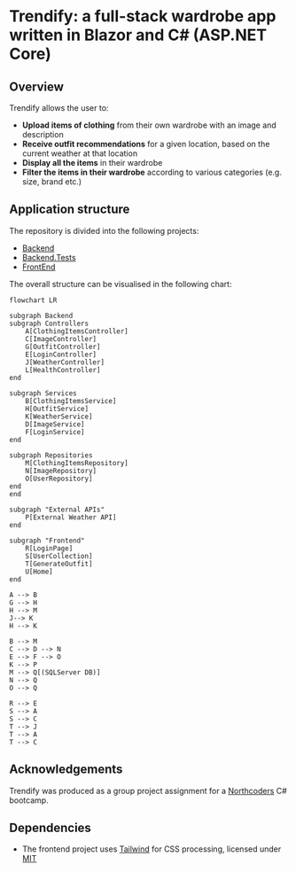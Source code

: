 # Trendify: a full-stack wardrobe app written in Blazor and C# (ASP.NET Core)

## Overview

Trendify allows the user to:
- **Upload items of clothing** from their own wardrobe with an image and description
- **Receive outfit recommendations** for a given location, based on the current weather at that location
- **Display all the items** in their wardrobe
- **Filter the items in their wardrobe** according to various categories (e.g. size, brand etc.)

## Application structure

The repository is divided into the following projects:
- [Backend](tree/main/WardrobeWebApp/Backend) 
- [Backend.Tests](tree/main/WardrobeWebApp/Backend.Tests)
- [FrontEnd](tree/main/WardrobeWebApp/FrontEnd/FrontEnd)

The overall structure can be visualised in the following chart:

```mermaid
flowchart LR

subgraph Backend
subgraph Controllers
    A[ClothingItemsController]
    C[ImageController]
    G[OutfitController]
    E[LoginController]
    J[WeatherController]
    L[HealthController]
end

subgraph Services
    B[ClothingItemsService]
    H[OutfitService] 
    K[WeatherService]
    D[ImageService]
    F[LoginService]
end

subgraph Repositories
    M[ClothingItemsRepository]
    N[ImageRepository]
    O[UserRepository]
end
end

subgraph "External APIs"
    P[External Weather API]
end

subgraph "Frontend"
    R[LoginPage]
    S[UserCollection]
    T[GenerateOutfit]
    U[Home]
end

A --> B
G --> H 
H --> M
J--> K
H --> K

B --> M
C --> D --> N
E --> F --> O
K --> P
M --> Q[(SQLServer DB)]
N --> Q
O --> Q

R --> E
S --> A
S --> C
T --> J
T --> A
T --> C
```

## Acknowledgements
Trendify was produced as a group project assignment for a [Northcoders](https://northcoders.com/) C# bootcamp.

## Dependencies

- The frontend project uses [Tailwind](https://github.com/tailwindlabs/tailwindcss) for CSS processing, licensed under [MIT](https://github.com/tailwindlabs/tailwindcss?tab=MIT-1-ov-file#readme)